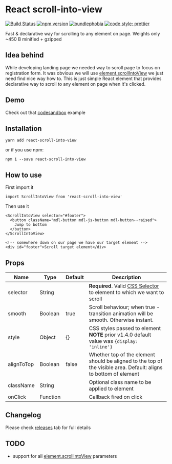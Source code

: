 # React scroll-into-view
[![Build Status](https://travis-ci.org/dominikbulaj/react-scroll-into-view.svg?branch=master)](https://travis-ci.org/dominikbulaj/react-scroll-into-view)
[![npm version](https://badge.fury.io/js/react-scroll-into-view.svg)](https://badge.fury.io/js/react-scroll-into-view)
[![bundlephobia](https://badgen.net/bundlephobia/minzip/react-scroll-into-view)](https://bundlephobia.com/result?p=react-scroll-into-view)
[![code style: prettier](https://img.shields.io/badge/code_style-prettier-ff69b4.svg?style=flat-square)](https://github.com/prettier/prettier)

Fast & declarative way for scrolling to any element on page. Weights only ~450 B minified + gzipped

## Idea behind
While developing landing page we needed way to scroll page to focus on registration form. It was obvious we will use [element.scrollIntoView](https://developer.mozilla.org/en-US/docs/Web/API/Element/scrollIntoView) we just need find nice way how to.
This is just simple React element that provides declarative way to scroll to any element on page when it's clicked.

## Demo
Check out that [codesandbox](https://codesandbox.io/s/14lxm6jmm7) example

## Installation
```
yarn add react-scroll-into-view
```
or if you use npm:
```
npm i --save react-scroll-into-view
```

## How to use
First import it
```
import ScrollIntoView from 'react-scroll-into-view'
```

Then use it
```
<ScrollIntoView selector="#footer">
  <button className="mdl-button mdl-js-button mdl-button--raised">
    Jump to bottom
  </button>
</ScrollIntoView>

<!-- somewhere down on our page we have our target element -->
<div id="footer">Scroll target element</div>
```

## Props
| Name | Type | Default | Description
| --- | --- | --- | ---
| selector | String | | **Required**. Valid [CSS Selector](https://developer.mozilla.org/en-US/docs/Web/CSS/CSS_Selectors) to element to which we want to scroll
| smooth | Boolean | true | Scroll behaviour; when true - transition animation will be smooth. Otherwise instant.
| style | Object | {} | CSS styles passed to element <br>**NOTE** prior v1.4.0 default value was `{display: 'inline'}`
| alignToTop | Boolean | false | Whether top of the element should be aligned to the top of the visible area. Default: aligns to bottom of element
| className | String | | Optional class name to be applied to element
| onClick| Function | | Callback fired on click

## Changelog
Please check [releases](https://github.com/dominikbulaj/react-scroll-into-view/releases) tab for full details

## TODO
* support for all [element.scrollIntoView](https://developer.mozilla.org/en-US/docs/Web/API/Element/scrollIntoView) parameters